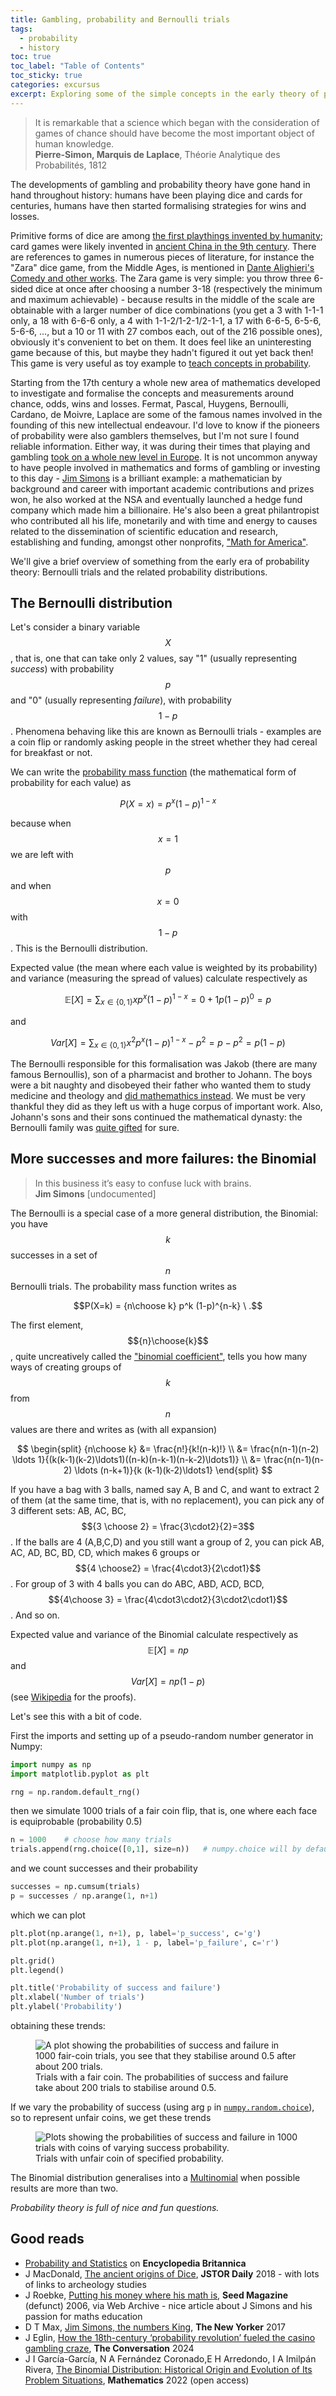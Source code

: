 ```yaml
---
title: Gambling, probability and Bernoulli trials
tags:
  - probability
  - history
toc: true
toc_label: "Table of Contents"
toc_sticky: true
categories: excursus
excerpt: Exploring some of the simple concepts in the early theory of probability
---
```


> It is remarkable that a science which began with the consideration of games of chance should have become the most important object of human knowledge.<br>
> **Pierre-Simon, Marquis de Laplace**, Théorie Analytique des Probabilités, 1812

The developments of gambling and probability theory have gone hand in hand throughout history: humans have been playing dice and cards for centuries, humans have then started formalising strategies for wins and losses. 

Primitive forms of dice are among [the first playthings invented by humanity](https://daily.jstor.org/the-ancient-origins-of-dice/); card games were likely invented in [ancient China in the 9th century](https://en.wikipedia.org/wiki/Playing_card#History). There are references to games in numerous pieces of literature, for instance the "Zara" dice game, from the Middle Ages, is mentioned in [Dante Alighieri's Comedy and  other works](https://it.wikipedia.org/wiki/Zara_(gioco)). 
The Zara game is very simple: you throw three 6-sided dice at once after choosing a number 3-18 (respectively the minimum and maximum achievable) - because results in the middle of the scale are obtainable with a larger number of dice combinations (you get a 3 with 1-1-1 only, a 18 with 6-6-6 only, a 4 with 1-1-2/1-2-1/2-1-1, a 17 with 6-6-5, 6-5-6, 5-6-6, ..., but a 10 or 11 with 27 combos each, out of the 216 possible ones), obviously it's convenient to bet on them. It does feel like an uninteresting game because of this, but maybe they hadn't figured it out yet back then! This game is very useful as toy example to [teach concepts in probability](http://www.syllogismos.it/education/Mcots2.pdf).

Starting from the 17th century a whole new area of mathematics developed to investigate and formalise the concepts and measurements around chance, odds, wins and losses. Fermat, Pascal, Huygens, Bernoulli, Cardano, de Moivre, Laplace are some of the famous names involved in the founding of this new intellectual endeavour. I'd love to know if the pioneers of probability were also gamblers themselves, but I'm not sure I found reliable information. Either way, it was during their times that playing and gambling [took on a whole new level in Europe](https://theconversation.com/how-the-18th-century-probability-revolution-fueled-the-casino-gambling-craze-228347). 
It is not uncommon anyway to have people involved in mathematics and forms of gambling or investing to this day - [Jim Simons](https://en.wikipedia.org/wiki/Jim_Simons#) is a brilliant example: a mathematician by background and career with important academic contributions and prizes won, he also worked at the NSA and eventually launched a hedge fund company which made him a billionaire. He's also been a great philantropist who contributed all his life, monetarily and with time and energy to causes related to the dissemination of scientific education and research, establishing and funding, amongst other nonprofits, ["Math for America"](https://www.mathforamerica.org/).

We'll give a brief overview of something from the early era of probability theory: Bernoulli trials and the related probability distributions.

## The Bernoulli distribution

Let's consider a binary variable $$X$$, that is, one that can take only 2 values, say "1" (usually representing *success*) with probability $$p$$ and "0" (usually representing *failure*), with probability $$1-p$$. Phenomena behaving like this are known as Bernoulli trials - examples are a coin flip or randomly asking people in the street whether they had cereal for breakfast or not.

We can write the [probability mass function](https://en.wikipedia.org/wiki/Probability_mass_function) (the mathematical form of probability for each value) as

$$
P (X=x) = p^x(1-p)^{1-x}
$$

because when $$x=1$$ we are left with $$p$$ and when $$x=0$$ with $$1-p$$. This is the Bernoulli distribution.

Expected value (the mean where each value is weighted by its probability) and variance (measuring the spread of values) calculate respectively as

$$\mathbb{E}[X] = \sum_{x \in \{0,1\}} x p^x(1-p)^{1-x} = 0 + 1p(1-p)^0 = p$$

and

$$Var[X] = \sum_{x \in \{0,1\}} x^2 p^x(1-p)^{1-x} - p^2 = p - p^2 = p(1-p)$$

The Bernoulli responsible for this formalisation was Jakob (there are many famous Bernoullis), son of a pharmacist and brother to Johann. The boys were a bit naughty and disobeyed their father who wanted them to study medicine and theology and [did mathemathics instead](https://www.britannica.com/topic/Bernoulli-family). We must be very thankful they did as they left us with a huge corpus of important work. Also, Johann's sons and their sons continued the mathematical dynasty: the Bernoulli family was [quite gifted](https://en.wikipedia.org/wiki/Bernoulli_family#Family_Tree_of_the_Basler_Bernoullis) for sure.

## More successes and more failures: the Binomial

> In this business it’s easy to confuse luck with brains.<br>
> **Jim Simons** [undocumented]

The Bernoulli is a special case of a more general distribution, the Binomial: you have $$k$$ successes in a set of $$n$$ Bernoulli trials. The probability mass function writes as

$$P(X=k) = {n\choose k} p^k (1-p)^{n-k} \ .$$

The first element, $${n}\choose{k}$$, quite uncreatively called the ["binomial coefficient"](https://en.wikipedia.org/wiki/Binomial_coefficient), tells you how many ways of creating groups of $$k$$ from $$n$$ values are there and writes as (with all expansion)

$$
\begin{split}
{n\choose k} &= \frac{n!}{k!(n-k)!} \\
 &= \frac{n(n-1)(n-2) \ldots 1}{(k(k-1)(k-2)\ldots1)((n-k)(n-k-1)(n-k-2)\ldots1)} \\
 &= \frac{n(n-1)(n-2) \ldots (n-k+1)}{k (k-1)(k-2)\ldots1}
\end{split}
$$

If you have a bag with 3 balls, named say A, B and C, and want to extract 2 of them (at the same time, that is, with no replacement), you can pick any of 3 different sets: AB, AC, BC, $${3 \choose 2} = \frac{3\cdot2}{2}=3$$. If the balls are 4 (A,B,C,D) and you still want a group of 2, you can pick AB, AC, AD, BC, BD, CD, which makes 6 groups or $${4 \choose2} = \frac{4\cdot3}{2\cdot1}$$. For  group of 3 with 4 balls you can do ABC, ABD, ACD, BCD, $${4\choose 3} = \frac{4\cdot3\cdot2}{3\cdot2\cdot1}$$. And so on.

Expected value and variance of the Binomial calculate respectively as $$\mathbb{E}[X] = n p$$ and $$Var[X] = n p (1- p)$$ (see [Wikipedia](https://en.wikipedia.org/wiki/Binomial_distribution#Expected_value_and_variance) for the proofs).

Let's see this with a bit of code. 

First the imports and setting up of a pseudo-random number generator in Numpy:

```py
import numpy as np
import matplotlib.pyplot as plt

rng = np.random.default_rng()
```

then we simulate 1000 trials of a fair coin flip, that is, one where each face is equiprobable (probability 0.5)

```py
n = 1000    # choose how many trials
trials.append(rng.choice([0,1], size=n))   # numpy.choice will by default use a uniform distr over values
```

and we count successes and their probability 

```py
successes = np.cumsum(trials)
p = successes / np.arange(1, n+1)
```

which we can plot 

```py
plt.plot(np.arange(1, n+1), p, label='p_success', c='g')
plt.plot(np.arange(1, n+1), 1 - p, label='p_failure', c='r')

plt.grid()
plt.legend()

plt.title('Probability of success and failure')
plt.xlabel('Number of trials')
plt.ylabel('Probability')
```

obtaining these trends:

<figure class="responsive">
  <img src="{{ site.url }}{{site.posts_images_path}}bernoulli-trials-05.png" alt="A plot showing the probabilities of success and failure in 1000 fair-coin trials, you see that they stabilise around 0.5 after about 200 trials.">
  <figcaption>Trials with a fair coin. The probabilities of success and failure take about 200 trials to stabilise around 0.5.</figcaption>
</figure>

If we vary the probability of success (using arg `p` in [`numpy.random.choice`](https://numpy.org/doc/stable/reference/random/generated/numpy.random.choice.html)), so to represent unfair coins, we get these trends

<figure class="responsive">
  <img src="{{ site.url }}{{site.posts_images_path}}bernoulli-trials-p.png" alt="Plots showing the probabilities of success and failure in 1000 trials with coins of varying success probability.">
  <figcaption>Trials with unfair coin of specified probability.</figcaption>
</figure>

The Binomial distribution generalises into a [Multinomial](https://en.wikipedia.org/wiki/Multinomial_distribution) when possible results are more than two. 

_Probability theory is full of nice and fun questions._

## Good reads

* [Probability and Statistics](https://www.britannica.com/science/probability) on **Encyclopedia Britannica**
* J MacDonald, [The ancient origins of Dice](https://daily.jstor.org/the-ancient-origins-of-dice/), **JSTOR Daily** 2018 - with lots of links to archeology studies
* J Roebke, [Putting his money where his math is](https://web.archive.org/web/20090217190816/http://seedmagazine.com/news/2006/09/putting_his_money_where_his_ma.php), **Seed Magazine** (defunct) 2006, via Web Archive - nice article about J Simons and his passion for maths education
* D T Max, [Jim Simons, the numbers King](https://www.newyorker.com/magazine/2017/12/18/jim-simons-the-numbers-king), **The New Yorker** 2017
* J Eglin, [How the 18th-century ‘probability revolution’ fueled the casino gambling craze](https://theconversation.com/how-the-18th-century-probability-revolution-fueled-the-casino-gambling-craze-228347), **The Conversation** 2024
* J I García-García, N A Fernández Coronado,E H Arredondo, I A Imilpán Rivera, [The Binomial Distribution: Historical Origin and Evolution of Its Problem Situations](https://www.mdpi.com/2227-7390/10/15/2680#B41-mathematics-10-02680), **Mathematics** 2022 (open access)



